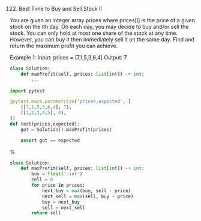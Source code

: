 <!--
The MIT License (MIT)

Copyright (c) 2023-2025 Almaz Ilaletdinov <a.ilaletdinov@yandex.ru>

Permission is hereby granted, free of charge, to any person obtaining a copy
of this software and associated documentation files (the "Software"), to deal
in the Software without restriction, including without limitation the rights
to use, copy, modify, merge, publish, distribute, sublicense, and/or sell
copies of the Software, and to permit persons to whom the Software is
furnished to do so, subject to the following conditions:

The above copyright notice and this permission notice shall be included in all
copies or substantial portions of the Software.

THE SOFTWARE IS PROVIDED "AS IS", WITHOUT WARRANTY OF ANY KIND,
EXPRESS OR IMPLIED, INCLUDING BUT NOT LIMITED TO THE WARRANTIES OF
MERCHANTABILITY, FITNESS FOR A PARTICULAR PURPOSE AND NONINFRINGEMENT.
IN NO EVENT SHALL THE AUTHORS OR COPYRIGHT HOLDERS BE LIABLE FOR ANY CLAIM,
DAMAGES OR OTHER LIABILITY, WHETHER IN AN ACTION OF CONTRACT, TORT OR
OTHERWISE, ARISING FROM, OUT OF OR IN CONNECTION WITH THE SOFTWARE OR THE USE
OR OTHER DEALINGS IN THE SOFTWARE.
-->
122. Best Time to Buy and Sell Stock II

You are given an integer array prices where prices[i] is the price of a given stock on the ith day.
On each day, you may decide to buy and/or sell the stock. You can only hold at most one share of the stock at any time. However, you can buy it then immediately sell it on the same day.
Find and return the maximum profit you can achieve.
 
Example 1:
Input: prices = [7,1,5,3,6,4]
Output: 7

```python
class Solution:
    def maxProfit(self, prices: list[int]) -> int:
        ...
    
import pytest

@pytest.mark.parametrize('prices,expected', [
    ([7,1,5,3,6,4], 7),
    ([1,2,3,4,5], 4),
])
def test(prices,expected):
    got = Solution().maxProfit(prices)

    assert got == expected
```

%

```python
class Solution:
    def maxProfit(self, prices: list[int]) -> int:
        buy = float('-inf')
        sell = 0
        for price in prices:
            next_buy = max(buy, sell - price)
            next_sell = max(sell, buy + price)
            buy = next_buy
            sell = next_sell
        return sell
```